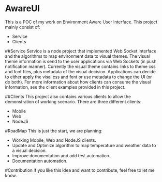 # AwareUI
This is a POC of my work on Environment Aware User Interface. This project mainly consist of:
  - Service
  - Clients
  
##Service
Service is a node project that implemented Web Socket interface and the algorithms to map environment data to visual themes. The visual theme information is send to the user applications via Web Sockets (in push notification manner). Currently the visual theme contains links to theme css and font files, plus metadata of the visual decision. Applications can decide to either apply the visal css and font or use metadata to change the UI (or do both). For more information about how clients can consume the visual information, see the client examples provided in this project.

##Clients
This project also contains various clients to allow the demonstration of working scenario. There are three different clients:
  - Mobile
  - Web
  - NodeJS
  
#RoadMap
This is just the start, we are planning:

- Working Mobile, Web and NodeJS clients.
- Update and Optimize algorithm to map temperature and weather data to a visual decision.
- Improve documentation and add test automation.
- Documentation automation.

#Contribution
If you like this idea and want to contribute, feel free to let me know. 

